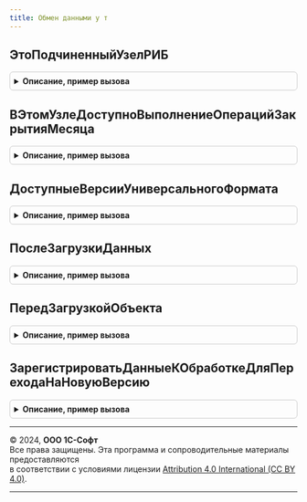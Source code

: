 ```yaml
---
title: Обмен данными у т
---
```



## ЭтоПодчиненныйУзелРИБ
<details style="margin: 1em 0; padding: 0.5em; border: 1px solid #ccc; border-radius: 6px;">

<summary style="font-weight: bold; cursor: pointer;">Описание, пример вызова</summary>

```bsl

// Возвращает Истина, если это подчиненный узел РИБ
//
// Возвращаемое значение:
// 	Булево -
Функция ЭтоПодчиненныйУзелРИБ() Экспорт
```

Пример вызова
```bsl
Результат = ОбменДаннымиУТ.ЭтоПодчиненныйУзелРИБ() 
```
</details>

## ВЭтомУзлеДоступноВыполнениеОперацийЗакрытияМесяца
<details style="margin: 1em 0; padding: 0.5em; border: 1px solid #ccc; border-radius: 6px;">

<summary style="font-weight: bold; cursor: pointer;">Описание, пример вызова</summary>

```bsl

// Возвращает признак доступности выполнения операций по закрытию месяца в текущей ИБ.
//
// Параметры:
//   Отказ - Булево - признак отказа от выполнения операции.
//
// Возвращаемое значение:
//   Булево - Истина, если выполнение операций по закрытию месяца доступно в данной ИБ,
//            Ложь - в противном случае.
//
Функция ВЭтомУзлеДоступноВыполнениеОперацийЗакрытияМесяца(Отказ) Экспорт
```

Пример вызова
```bsl
Результат = ОбменДаннымиУТ.ВЭтомУзлеДоступноВыполнениеОперацийЗакрытияМесяца(Отказ) 
```
</details>

## ДоступныеВерсииУниверсальногоФормата
<details style="margin: 1em 0; padding: 0.5em; border: 1px solid #ccc; border-radius: 6px;">

<summary style="font-weight: bold; cursor: pointer;">Описание, пример вызова</summary>

```bsl

// Определяет перечень доступных версий универсального формата EnterpriseData.
//
// Параметры:
//  ВерсииФормата - Соответствие - Соответствие номера версии формата общему модулю,
//                  в котором находятся обработчики выгрузки/загрузки для данной версии.
//
Процедура ДоступныеВерсииУниверсальногоФормата(ВерсииФормата) Экспорт
```

Пример вызова
```bsl
ОбменДаннымиУТ.ДоступныеВерсииУниверсальногоФормата(ВерсииФормата) 
```
</details>

## ПослеЗагрузкиДанных
<details style="margin: 1em 0; padding: 0.5em; border: 1px solid #ccc; border-radius: 6px;">

<summary style="font-weight: bold; cursor: pointer;">Описание, пример вызова</summary>

```bsl

// Обработчик после загрузки данных.
// Используется в типовых правилах конвертации при обменах и переносах данных.
// Вызывается из соответствующего обработчика событий "После загрузки данных" правил конвертации.
//
// Параметры:
//  Параметры - Структура - структура со свойствами:
//            * ПроверятьНаИспользованиеИмпортныхТоваров - Булево - Если Истина - будет включено использование
//              импортных товаров при необходимости (если в базе есть элементы справочника "Номера ГТД").
//            * ПроверятьНаИспользованиеИмпортныхЗакупок - Булево - Если Истина - будет включено использование
//              импортных закупок (если в базе есть соответствующие операции).
//            * ПроверятьНаИспользованиеКомиссииПриЗакупках - Булево - Если Истина - будет включено использование
//              комиссии при закупках (если в базе есть соответствующие операции).
//            * ПроверятьНаИспользованиеКомиссииПриПродажах - Булево - Если Истина - будет включено использование
//              комиссии при продажах (если в базе есть соответствующие операции).
//            * ПроверятьНаИспользованиеДоговоров - Булево - Если Истина - будет включено использование
//              договоров контрагентов (если в базе есть хотя бы один договор с покупателем).
//            * ПроверятьНаИспользованиеРозничныхПродаж - Булево - Если Истина - будет включено использование
//              розничных продаж (если в базе есть соответствующие операции).
//            * ПроверятьНаИспользованиеПеремещений - Булево - Если Истина - будет включено использование
//              перемещений товаров (если в базе есть соответствующие операции).
//            * ПроверятьНаИспользованиеНесколькихВидовНоменклатуры - Булево - Если Истина - будет включено использование
//              нескольких видов номенклатуры (если видов номенклатуры от 3 и более).
//            * ПроверятьНаИспользованиеАлкогольнойПродукцииВРознице - Булево - Если Истина - будет включено
//              использование розничных продаж алкогольной продукции (если в базе есть виды номенклатуры с.
//              признаком "Алкогольная продукция").
//            * ПроверятьНаИспользованиеОтгрузкиБезПереходаПраваСобственности - Булево - Если Истина - будет включено
//              использование операций отгрузки без перехода права собственности (если в базе есть соответствующие
//              операции.
//
Процедура ПослеЗагрузкиДанных(Параметры) Экспорт
```

Пример вызова
```bsl
ОбменДаннымиУТ.ПослеЗагрузкиДанных(Параметры) 
```
</details>

## ПередЗагрузкойОбъекта
<details style="margin: 1em 0; padding: 0.5em; border: 1px solid #ccc; border-radius: 6px;">

<summary style="font-weight: bold; cursor: pointer;">Описание, пример вызова</summary>

```bsl

// Процедура-обработчик события "ПередЗагрузкойОбъекта" для механизма выгрузки/загрузки данных в сервисе.
//
// Параметры:
//   Контейнер - ОбработкаОбъект.ВыгрузкаЗагрузкаДанныхМенеджерКонтейнера - менеджер
//               контейнера, используемый в процессе загрузки данных.
//   Объект      - КонстантаМенеджерЗначения
//               - СправочникОбъект
//               - ДокументОбъект
//               - БизнесПроцессОбъект
//               - ЗадачаОбъект
//               - ПланСчетовОбъект
//               - ПланОбменаОбъект
//               - ПланВидовХарактеристикОбъект
//               - ПланВидовРасчетаОбъект
//               - РегистрСведенийНаборЗаписей
//               - РегистрНакопленияНаборЗаписей
//               - РегистрБухгалтерииНаборЗаписей
//               - РегистрРасчетаНаборЗаписей
//               - ПоследовательностьНаборЗаписей
//               - ПерерасчетНаборЗаписей - объект данных информационной базы, перед загрузкой которого был вызван обработчик.
//               Значение, переданное в процедуру ПередЗагрузкойОбъекта() в качестве значения параметра
//               Объект может быть модифицировано внутри процедуры обработчика ПередЗагрузкойОбъекта().
//   Артефакты - Массив - дополнительные данные, логически неразрывно связанные
//               с объектом данных, но не являющиеся его частью. Сформированы в экспортируемых процедурах
//               ПередВыгрузкойОбъекта() обработчиков выгрузки данных (см. комментарий к процедуре
//               ПриРегистрацииОбработчиковВыгрузкиДанных(). Каждый артефакт должен являться XDTO-объектом,
//               для типа которого в качестве базового типа используется абстрактный XDTO-тип
//               {http://www.1c.ru/1cFresh/Data/Dump/1.0.2.1}Artefact. Допускается использовать XDTO-пакеты,
//               помимо изначально поставляемых в составе подсистемы ВыгрузкаЗагрузкаДанных.
//   Отказ     - Булево - Если в процедуре ПередЗагрузкойОбъекта() установить значение данного
//               параметра равным Истина - загрузка объекта данных выполняться не будет.
//
Процедура ПередЗагрузкойОбъекта(Контейнер, Объект, Артефакты, Отказ) Экспорт
```

Пример вызова
```bsl
ОбменДаннымиУТ.ПередЗагрузкойОбъекта(Контейнер, Объект, Артефакты, Отказ) 
```
</details>

## ЗарегистрироватьДанныеКОбработкеДляПереходаНаНовуюВерсию
<details style="margin: 1em 0; padding: 0.5em; border: 1px solid #ccc; border-radius: 6px;">

<summary style="font-weight: bold; cursor: pointer;">Описание, пример вызова</summary>

```bsl

// Параметры:
// 	Параметры - см. ОбновлениеИнформационнойБазы.ОсновныеПараметрыОтметкиКОбработке
//
Процедура ЗарегистрироватьДанныеКОбработкеДляПереходаНаНовуюВерсию(Параметры) Экспорт
```

Пример вызова
```bsl
ОбменДаннымиУТ.ЗарегистрироватьДанныеКОбработкеДляПереходаНаНовуюВерсию(Параметры) 
```
</details>

---

© 2024, **ООО 1С-Софт**  
Все права защищены. Эта программа и сопроводительные материалы предоставляются  
в соответствии с условиями лицензии [Attribution 4.0 International (CC BY 4.0)](https://creativecommons.org/licenses/by/4.0/legalcode).

---
